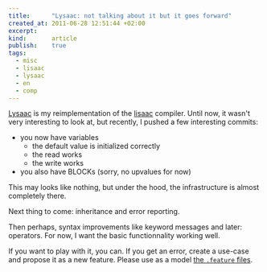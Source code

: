 ```yaml
---
title:      "Lysaac: not talking about it but it goes forward"
created_at: 2011-06-28 12:51:44 +02:00
excerpt:
kind:       article
publish:    true
tags:
  - misc
  - lisaac
  - lysaac
  - en
  - comp
---
```


[Lysaac][lysaac] is my reimplementation of the [lisaac](http://lisaac-users.org)
compiler. Until now, it wasn't very interesting to look at, but recently, I
pushed a few interesting commits:

  - you now have variables
      - the default value is initialized correctly
      - the read works
      - the write works
  - you also have BLOCKs (sorry, no upvalues for now)

This may looks like nothing, but under the hood, the infrastructure is almost
completely there.

Next thing to come: inheritance and error reporting.

Then perhaps, syntax improvements like keyword messages and later: operators.
For now, I want the basic functionnality working well.

If you want to play with it, you can. If you get an error, create a use-case and
propose it as a new feature. Please use as a model [the `.feature` files][feat].

[lysaac]: https://github.com/mildred/Lysaac
[feat]: https://github.com/mildred/Lysaac/blob/master/features/type/struct.feature

